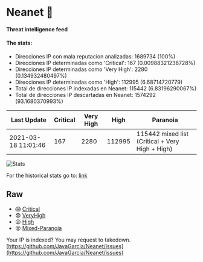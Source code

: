 # Neanet :hocho:
#### Threat intelligence feed
#### The stats:

- Direcciones IP con mala reputacion analizadas: 1689734 (100%)
- Direcciones IP determinadas como 'Critical':  167 (0.00988321238728%)
- Direcciones IP determinadas como 'Very High':  2280 (0.134932480497%)
- Direcciones IP determinadas como 'High':  112995 (6.68714720779)
- Total de direcciones IP indexadas en Neanet:  115442 (6.83196290067%)
- Total de direcciones IP descartadas en Neanet:  1574292 (93.1680370993%)

| Last Update | Critical | Very High | High | Paranoia |
| --- | --- | --- | --- | --- |
| 2021-03-18 11:01:46 | 167 | 2280 | 112995 | 115442 mixed list (Critical + Very High + High)|

![Stats](https://docs.google.com/spreadsheets/d/e/2PACX-1vSnaNMIXVabIpDJjufMlzH7poXnshF3mgd8Is1g9ytUEzVsP5my4Trn8f-xkoLLQ38xpL3HtmUexLo6/pubchart?oid=501124687&format=image)

For the historical stats go to: [link](/stats.csv)
## Raw
- :scream: [Critical](https://raw.githubusercontent.com/JavaGarcia/Neanet/master/blacklists/neanet_critical.txt)
- :fearful: [VeryHigh](https://raw.githubusercontent.com/JavaGarcia/Neanet/master/blacklists/neanet_veryHigh.txtt)
- :frowning: [High](https://raw.githubusercontent.com/JavaGarcia/Neanet/master/blacklists/neanet_high.txt)
- :dizzy_face: [Mixed-Paranoia](https://raw.githubusercontent.com/JavaGarcia/Neanet/master/blacklists/neanet_all.txt)


Your IP is indexed? You may request to takedown. [https://github.com/JavaGarcia/Neanet/issues](https://github.com/JavaGarcia/Neanet/issues)























































































































































































































































































































































































































































































































































































































































































































































































































































































































































































































































































































































































































































































































































































































































































































































































































































































































































































































































































































































































































































































































































































































































































































































































































































































































































































































































































































































































































































































































































































































































































































































































































































































































































































































































































































































































































































































































































































































































































































































































































































































































































































































































































































































































































































































































































































































































































































































































































































































































































































































































































































































